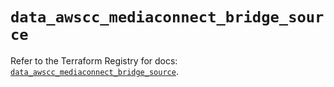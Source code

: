 # `data_awscc_mediaconnect_bridge_source`

Refer to the Terraform Registry for docs: [`data_awscc_mediaconnect_bridge_source`](https://registry.terraform.io/providers/hashicorp/awscc/0.70.0/docs/data-sources/mediaconnect_bridge_source).
